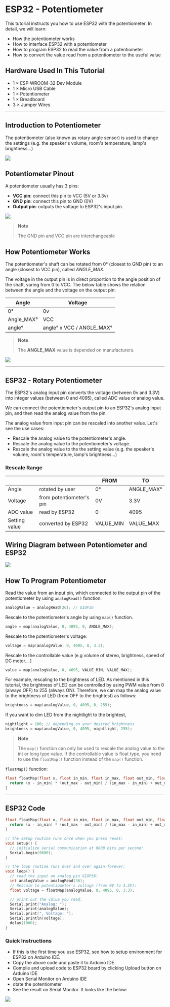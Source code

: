 # ESP32 - Potentiometer

This tutorial instructs you how to use ESP32 with the potentiometer. In detail, we will learn:

  * How the potentiometer works
  * How to interface ESP32 with a potentiometer
  * How to program ESP32 to read the value from a potentiometer
  * How to convert the value read from a potentiometer to the useful value

## Hardware Used In This Tutorial

  * 1 × ESP-WROOM-32 Dev Module	
  * 1 × Micro USB Cable	
  * 1 × Potentiometer	
  * 1 × Breadboard	
  * 3 × Jumper Wires

---

## Introduction to Potentiometer

The potentiometer (also known as rotary angle sensor) is used to change the settings (e.g. the speaker's volume, room's temperature, lamp's brightness...)

![](figs/fig_1_1.jpg)

## Potentiometer Pinout

A potentiometer usually has 3 pins:

  * **VCC pin**: connect this pin to VCC (5V or 3.3v)
  * **GND pin**: connect this pin to GND (0V)
  * **Output pin**: outputs the voltage to ESP32's input pin.

![](figs/fig_1_2.jpg)

  > **Note**
  >
  > The GND pin and VCC pin are interchangeable

## How Potentiometer Works

The potentiometer's shaft can be rotated from 0° (closest to GND pin) to an angle (closest to VCC pin), called *ANGLE_MAX*.

The voltage in the output pin is in direct proportion to the angle position of the shaft, varing from 0 to VCC. The below table shows the relation between the angle and the voltage on the output pin:

| Angle | Voltage |
|---|---|
| 0°   | 0v   |
| Angle_MAX°| VCC   |
| angle° | angle° x VCC / ANGLE_MAX° |

  > **Note**
  >
  > The **ANGLE_MAX** value is depended on manufacturers.

![](figs/how-it-works-rotary-potentiometer.gif)

---

## ESP32 - Rotary Potentiometer

The ESP32's analog input pin converts the voltage (between 0v and 3.3V) into integer values (between 0 and 4095), called ADC value or analog value.

We can connect the potentiometer's output pin to an ESP32's analog input pin, and then read the analog value from the pin.

The analog value from input pin can be rescaled into another value. Let's see the use cases:

  * Rescale the analog value to the potentiometer's angle.
  * Rescale the analog value to the potentiometer's voltage.
  * Rescale the analog value to the the setting value (e.g. the speaker's volume, room's temperature, lamp's brightness...)

### Rescale Range

|               |                          | FROM      | TO         |
|---------------|--------------------------|-----------|------------|
| Angle         | rotated by user          | 0°        | ANGLE_MAX° |
| Voltage       | from potentiometer's pin | 0V        | 3.3V       |
| ADC value     | read by ESP32            | 0         |  4095      |
| Setting value | converted by ESP32       | VALUE_MIN | VALUE_MAX  |


## Wiring Diagram between Potentiometer and ESP32

![](figs/fig_1_3.jpg)

## How To Program Potentiometer

Read the value from an input pin, which connected to the output pin of the potentiometer by using `analogRead()` function.

```c++
analogValue = analogRead(36); // GIOP36
```

Rescale to the potentiometer's angle by using `map()` function.

```c++
angle = map(analogValue, 0, 4095, 0, ANGLE_MAX);
```

Rescale to the potentiometer's voltage:

```c++
voltage = map(analogValue, 0, 4095, 0, 3.3);
```

Rescale to the controllable value (e.g volume of stereo, brightness, speed of DC motor... )

```c++
value = map(analogValue, 0, 4095, VALUE_MIN, VALUE_MAX);
```

For example, rescaling to the brightness of LED. As mentioned in this tutorial, the brightness of LED can be controlled by using PWM value from 0 (always OFF) to 255 (always ON). Therefore, we can map the analog value to the brightness of LED (from OFF to the brightest) as follows:

```c++
brightness = map(analogValue, 0, 4095, 0, 255);
```

If you want to dim LED from the nightlight to the brightest,

```c++
nightlight = 100; // depending on your desired brightness
brightness = map(analogValue, 0, 4095, nightlight, 255);
```

  > **Note**
  >
  > The `map()` function can only be used to rescale the analog value to the int or long type value. If the controllable value is float type, you need to use the `floatMap()` function instead of the `map()` function.

`floatMap()` function:

```c++
float floatMap(float x, float in_min, float in_max, float out_min, float out_max) {
  return (x - in_min) * (out_max - out_min) / (in_max - in_min) + out_min;
}
```

---

## ESP32 Code

```c++
float floatMap(float x, float in_min, float in_max, float out_min, float out_max) {
  return (x - in_min) * (out_max - out_min) / (in_max - in_min) + out_min;
}

// the setup routine runs once when you press reset:
void setup() {
  // initialize serial communication at 9600 bits per second:
  Serial.begin(9600);
}

// the loop routine runs over and over again forever:
void loop() {
  // read the input on analog pin GIOP36:
  int analogValue = analogRead(36);
  // Rescale to potentiometer's voltage (from 0V to 3.3V):
  float voltage = floatMap(analogValue, 0, 4095, 0, 3.3);

  // print out the value you read:
  Serial.print("Analog: ");
  Serial.print(analogValue);
  Serial.print(", Voltage: ");
  Serial.println(voltage);
  delay(1000);
}

```

### Quick Instructions

  * If this is the first time you use ESP32, see how to setup environment for ESP32 on Arduino IDE.
  * Copy the above code and paste it to Arduino IDE.
  * Compile and upload code to ESP32 board by clicking Upload button on Arduino IDE
  * Open Serial Monitor on Arduino IDE
  * otate the potentiometer
  * See the result on Serial Monitor. It looks like the below:

![](figs/fig_1_4.jpg)
